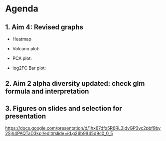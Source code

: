 # Agenda

## 1. Aim 4: Revised graphs
* Heatmap

* Volcano plot:
   
* PCA plot:

* log2FC Bar plot:

## 2. Aim 2 alpha diversity updated: check glm formula and interpretation

## 3. Figures on slides and selection for presentation
https://docs.google.com/presentation/d/1hx67dfx5R6RL3IdvGP3vc2pbf9by2Sjh4PAQTaD3kpI/edit#slide=id.g26b9945d9c0_0_5



